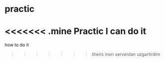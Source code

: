 # practic
<<<<<<< .mine
Practic
I can do it 
=======

how to do it 
>>>>>>> .theirs
men serverdan uzgartirdim 
